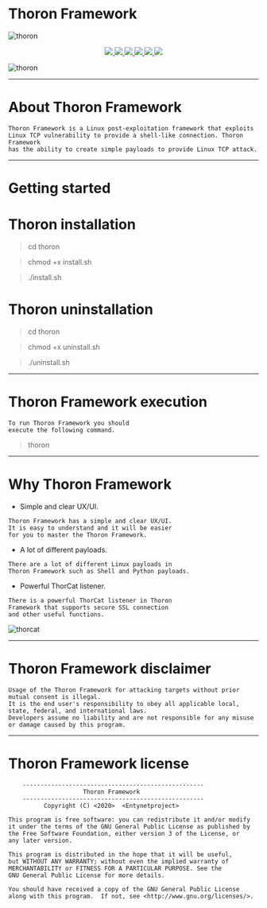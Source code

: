 # Thoron Framework

![thoron](https://user-images.githubusercontent.com/54115104/79224763-5e2c1c80-7e64-11ea-853a-f720a1c60cfb.jpeg)

<p align="center">
  <a href="http://entynetproject.simplesite.com/">
    <img src="https://img.shields.io/badge/entynetproject-Ivan%20Nikolsky-blue.svg">
  </a> 
  <a href="https://github.com/entynetproject/thoron/releases">
    <img src="https://img.shields.io/github/release/entynetproject/thoron.svg">
  </a>
  <a href="https://wikipedia.org/wiki/Ruby_(programming_language)">
    <img src="https://img.shields.io/badge/language-ruby-red.svg">
 </a>
  <a href="https://github.com/entynetproject/thoron/issues?q=is%3Aissue+is%3Aclosed">
      <img src="https://img.shields.io/github/issues/entynetproject/thoron.svg">
  </a>
  <a href="https://github.com/entynetproject/thoron/wiki">
      <img src="https://img.shields.io/badge/wiki%20-thoron-lightgrey.svg">
 </a>
  <a href="https://twitter.com/entynetproject">
    <img src="https://img.shields.io/badge/twitter-entynetproject-blue.svg">
 </a>
</p>

![thoron](https://user-images.githubusercontent.com/54115104/83969287-d862a580-a8d7-11ea-8eb3-7362b3e6692c.png)

***

# About Thoron Framework

    Thoron Framework is a Linux post-exploitation framework that exploits
    Linux TCP vulnerability to provide a shell-like connection. Thoron Framework 
    has the ability to create simple payloads to provide Linux TCP attack. 

***

# Getting started

# Thoron installation

> cd thoron

> chmod +x install.sh

> ./install.sh

# Thoron uninstallation

> cd thoron

> chmod +x uninstall.sh

> ./uninstall.sh

***

# Thoron Framework execution

```
To run Thoron Framework you should 
execute the following command.
```

> thoron
      
***

# Why Thoron Framework

* Simple and clear UX/UI.

```
Thoron Framework has a simple and clear UX/UI. 
It is easy to understand and it will be easier 
for you to master the Thoron Framework.
```

* A lot of different payloads.

```
There are a lot of different Linux payloads in 
Thoron Framework such as Shell and Python payloads.
```

* Powerful ThorCat listener.

```
There is a powerful ThorCat listener in Thoron 
Framework that supports secure SSL connection 
and other useful functions.
```

![thorcat](https://user-images.githubusercontent.com/54115104/83969288-d8fb3c00-a8d7-11ea-8561-e8acfb41006b.png)

***
    
# Thoron Framework disclaimer

```
Usage of the Thoron Framework for attacking targets without prior mutual consent is illegal.
It is the end user's responsibility to obey all applicable local, state, federal, and international laws.
Developers assume no liability and are not responsible for any misuse or damage caused by this program.
```

***

# Thoron Framework license

```
    ---------------------------------------------------
                     Thoron Framework                  
    ---------------------------------------------------
          Copyright (C) <2020>  <Entynetproject>

This program is free software: you can redistribute it and/or modify
it under the terms of the GNU General Public License as published by
the Free Software Foundation, either version 3 of the License, or
any later version.

This program is distributed in the hope that it will be useful,
but WITHOUT ANY WARRANTY; without even the implied warranty of
MERCHANTABILITY or FITNESS FOR A PARTICULAR PURPOSE. See the
GNU General Public License for more details.

You should have received a copy of the GNU General Public License
along with this program.  If not, see <http://www.gnu.org/licenses/>.
```

